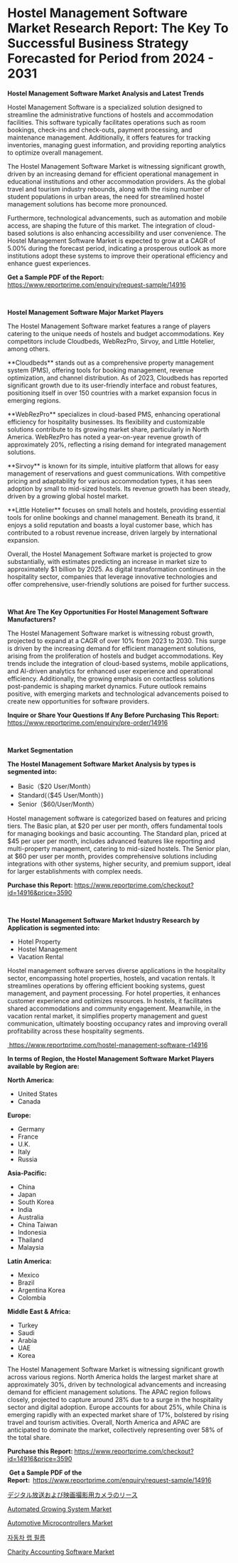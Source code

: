 <p><h1>Hostel Management Software Market Research Report: The Key To Successful Business Strategy Forecasted for Period from 2024 - 2031</h1></p><p><strong>Hostel Management Software Market Analysis and Latest Trends</strong></p>
<p><p>Hostel Management Software is a specialized solution designed to streamline the administrative functions of hostels and accommodation facilities. This software typically facilitates operations such as room bookings, check-ins and check-outs, payment processing, and maintenance management. Additionally, it offers features for tracking inventories, managing guest information, and providing reporting analytics to optimize overall management.</p><p>The Hostel Management Software Market is witnessing significant growth, driven by an increasing demand for efficient operational management in educational institutions and other accommodation providers. As the global travel and tourism industry rebounds, along with the rising number of student populations in urban areas, the need for streamlined hostel management solutions has become more pronounced. </p><p>Furthermore, technological advancements, such as automation and mobile access, are shaping the future of this market. The integration of cloud-based solutions is also enhancing accessibility and user convenience. The Hostel Management Software Market is expected to grow at a CAGR of 5.00% during the forecast period, indicating a prosperous outlook as more institutions adopt these systems to improve their operational efficiency and enhance guest experiences.</p></p>
<p><strong>Get a Sample PDF of the Report:&nbsp;</strong> <a href="https://www.reportprime.com/enquiry/request-sample/14916">https://www.reportprime.com/enquiry/request-sample/14916</a></p>
<p>&nbsp;</p>
<p><strong>Hostel Management Software Major Market Players</strong></p>
<p><p>The Hostel Management Software market features a range of players catering to the unique needs of hostels and budget accommodations. Key competitors include Cloudbeds, WebRezPro, Sirvoy, and Little Hotelier, among others.</p><p>**Cloudbeds** stands out as a comprehensive property management system (PMS), offering tools for booking management, revenue optimization, and channel distribution. As of 2023, Cloudbeds has reported significant growth due to its user-friendly interface and robust features, positioning itself in over 150 countries with a market expansion focus in emerging regions.</p><p>**WebRezPro** specializes in cloud-based PMS, enhancing operational efficiency for hospitality businesses. Its flexibility and customizable solutions contribute to its growing market share, particularly in North America. WebRezPro has noted a year-on-year revenue growth of approximately 20%, reflecting a rising demand for integrated management solutions.</p><p>**Sirvoy** is known for its simple, intuitive platform that allows for easy management of reservations and guest communications. With competitive pricing and adaptability for various accommodation types, it has seen adoption by small to mid-sized hostels. Its revenue growth has been steady, driven by a growing global hostel market.</p><p>**Little Hotelier** focuses on small hotels and hostels, providing essential tools for online bookings and channel management. Beneath its brand, it enjoys a solid reputation and boasts a loyal customer base, which has contributed to a robust revenue increase, driven largely by international expansion.</p><p>Overall, the Hostel Management Software market is projected to grow substantially, with estimates predicting an increase in market size to approximately $1 billion by 2025. As digital transformation continues in the hospitality sector, companies that leverage innovative technologies and offer comprehensive, user-friendly solutions are poised for further success.</p></p>
<p>&nbsp;</p>
<p><strong>What Are The Key Opportunities For Hostel Management Software Manufacturers?</strong></p>
<p><p>The Hostel Management Software market is witnessing robust growth, projected to expand at a CAGR of over 10% from 2023 to 2030. This surge is driven by the increasing demand for efficient management solutions, arising from the proliferation of hostels and budget accommodations. Key trends include the integration of cloud-based systems, mobile applications, and AI-driven analytics for enhanced user experience and operational efficiency. Additionally, the growing emphasis on contactless solutions post-pandemic is shaping market dynamics. Future outlook remains positive, with emerging markets and technological advancements poised to create new opportunities for software providers.</p></p>
<p><strong>Inquire or Share Your Questions If Any Before Purchasing This Report:</strong> <a href="https://www.reportprime.com/enquiry/pre-order/14916">https://www.reportprime.com/enquiry/pre-order/14916</a></p>
<p>&nbsp;</p>
<p><strong>Market Segmentation</strong></p>
<p><strong>The Hostel Management Software Market Analysis by types is segmented into:</strong></p>
<p><ul><li>Basic（$20 User/Month）</li><li>Standard(（$45 User/Month）)</li><li>Senior（$60/User/Month）</li></ul></p>
<p><p>Hostel management software is categorized based on features and pricing tiers. The Basic plan, at $20 per user per month, offers fundamental tools for managing bookings and basic accounting. The Standard plan, priced at $45 per user per month, includes advanced features like reporting and multi-property management, catering to mid-sized hostels. The Senior plan, at $60 per user per month, provides comprehensive solutions including integrations with other systems, higher security, and premium support, ideal for larger establishments with complex needs.</p></p>
<p><strong>Purchase this Report:&nbsp;</strong><a href="https://www.reportprime.com/checkout?id=14916&price=3590">https://www.reportprime.com/checkout?id=14916&price=3590</a></p>
<p>&nbsp;</p>
<p><strong>The Hostel Management Software Market Industry Research by Application is segmented into:</strong></p>
<p><ul><li>Hotel Property</li><li>Hostel Management</li><li>Vacation Rental</li></ul></p>
<p><p>Hostel management software serves diverse applications in the hospitality sector, encompassing hotel properties, hostels, and vacation rentals. It streamlines operations by offering efficient booking systems, guest management, and payment processing. For hotel properties, it enhances customer experience and optimizes resources. In hostels, it facilitates shared accommodations and community engagement. Meanwhile, in the vacation rental market, it simplifies property management and guest communication, ultimately boosting occupancy rates and improving overall profitability across these hospitality segments.</p></p>
<p><a href="https://www.reportprime.com/hostel-management-software-r14916">&nbsp;https://www.reportprime.com/hostel-management-software-r14916</a></p>
<p><strong>In terms of Region, the Hostel Management Software Market Players available by Region are:</strong></p>
<p>
    <p> <strong> North America: </strong>
        <ul>
            <li>United States</li>
            <li>Canada</li>
        </ul>
        </p> 
    <p> <strong> Europe: </strong>
        <ul>
            <li>Germany</li>
            <li>France</li>
            <li>U.K.</li>
            <li>Italy</li>
            <li>Russia</li>
        </ul>
        </p> 
    <p> <strong> Asia-Pacific: </strong>
        <ul>
            <li>China</li>
            <li>Japan</li>
            <li>South Korea</li>
            <li>India</li>
            <li>Australia</li>
            <li>China Taiwan</li>
            <li>Indonesia</li>
            <li>Thailand</li>
            <li>Malaysia</li>
        </ul>
        </p> 
    <p> <strong> Latin America: </strong>
        <ul>
            <li>Mexico</li>
            <li>Brazil</li>
            <li>Argentina Korea</li>
            <li>Colombia</li>
        </ul>
        </p> 
    <p> <strong> Middle East & Africa: </strong>
        <ul>
            <li>Turkey</li>
            <li>Saudi</li>
            <li>Arabia</li>
            <li>UAE</li>
            <li>Korea</li>
        </ul>
    </p>
    </p>
<p><p>The Hostel Management Software Market is witnessing significant growth across various regions. North America holds the largest market share at approximately 30%, driven by technological advancements and increasing demand for efficient management solutions. The APAC region follows closely, projected to capture around 28% due to a surge in the hospitality sector and digital adoption. Europe accounts for about 25%, while China is emerging rapidly with an expected market share of 17%, bolstered by rising travel and tourism activities. Overall, North America and APAC are anticipated to dominate the market, collectively representing over 58% of the total share.</p></p>
<p><strong>Purchase this Report: </strong><a href="https://www.reportprime.com/checkout?id=14916&price=3590">https://www.reportprime.com/checkout?id=14916&price=3590</a></p>
<p>&nbsp;<strong>Get a Sample PDF of the Report:&nbsp;&nbsp;</strong><a href="https://www.reportprime.com/enquiry/request-sample/14916">https://www.reportprime.com/enquiry/request-sample/14916</a></p>
<p><strong></strong></p>
<p><p><a href="https://medium.com/@erickbotsfortrd46766/digitalbroadcast-and-cinematography-cameras-lease-8488b6098fdc">デジタル放送および映画撮影用カメラのリース</a></p><p><a href="https://issuu.com/reportprime-2/docs/automated-growing-system-market-siz_92b746a6954ebc">Automated Growing System Market</a></p><p><a href="https://medium.com/@elizbethsmithb20/booming-automotive-microcontrollers-market-sector-market-analysis-and-growth-projections-till-2031-3a15545c95d3">Automotive Microcontrollers Market</a></p><p><a href="https://medium.com/@samiahussain82/automotive-wrap-film-market-%EC%9D%98-%EA%B8%80%EB%A1%9C%EB%B2%8C-%EC%8B%9C%EC%9E%A5-%EA%B0%9C%EC%9A%94%EB%8A%94-%EC%A0%84-%EC%84%B8%EA%B3%84-%EB%B0%8F-%EC%A3%BC%EC%9A%94-%EC%8B%9C%EC%9E%A5%EC%9D%98-%EC%82%B0%EC%97%85%EC%97%90-%EC%98%81%ED%96%A5%EC%9D%84-%EB%AF%B8%EC%B9%98%EB%8A%94-%EC%A3%BC%EC%9A%94-%ED%8A%B8%EB%A0%8C%EB%93%9C%EC%97%90-%EB%8C%80%ED%95%9C-%EB%8F%85%ED%8A%B9%ED%95%9C-%EA%B4%80%EC%A0%90%EC%9D%84-%EC%A0%9C%EA%B3%B5%ED%95%A9%EB%8B%88%EB%8B%A4-db935775d23f">자동차 랩 필름</a></p><p><a href="https://www.linkedin.com/pulse/global-charity-accounting-software-market-focus-application-end-use-lx1mc?trackingId=fwixgWY0RtemcaT%2Batu%2BYQ%3D%3D">Charity Accounting Software Market</a></p></p>